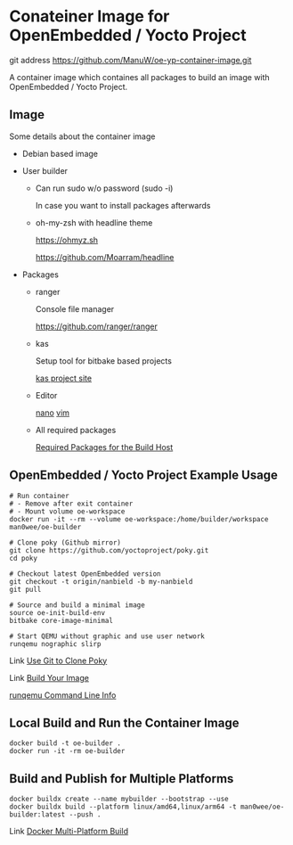 # Conateiner Image for OpenEmbedded / Yocto Project

git address https://github.com/ManuW/oe-yp-container-image.git

A container image which containes all packages to build an image with OpenEmbedded / Yocto Project.

## Image

Some details about the container image

- Debian based image

- User builder

    - Can run sudo w/o password (sudo -i)

        In case you want to install packages afterwards

    - oh-my-zsh with headline theme

        https://ohmyz.sh

        https://github.com/Moarram/headline

- Packages
    
    - ranger
    
        Console file manager

        https://github.com/ranger/ranger

    - kas

        Setup tool for bitbake based projects

        [kas project site](https://github.com/siemens/kas)

    - Editor

        [nano](https://www.nano-editor.org) [vim](https://www.vim.org)

    - All required packages
        
        [Required Packages for the Build Host](https://docs.yoctoproject.org/ref-manual/system-requirements.html#required-packages-for-the-build-host)

## OpenEmbedded / Yocto Project Example Usage

```shell
# Run container
# - Remove after exit container
# - Mount volume oe-workspace
docker run -it --rm --volume oe-workspace:/home/builder/workspace man0wee/oe-builder

# Clone poky (Github mirror)
git clone https://github.com/yoctoproject/poky.git
cd poky

# Checkout latest OpenEmbedded version
git checkout -t origin/nanbield -b my-nanbield
git pull

# Source and build a minimal image
source oe-init-build-env
bitbake core-image-minimal

# Start QEMU without graphic and use user network
runqemu nographic slirp
```

Link [Use Git to Clone Poky](https://docs.yoctoproject.org/brief-yoctoprojectqs/index.html#use-git-to-clone-poky)

Link [Build Your Image](https://docs.yoctoproject.org/brief-yoctoprojectqs/index.html#building-your-image)

[runqemu Command Line Info](https://docs.yoctoproject.org/dev-manual/qemu.html#qemu-command-line-syntax)

## Local Build and Run the Container Image

```shell
docker build -t oe-builder .
docker run -it -rm oe-builder
```

## Build and Publish for Multiple Platforms

```shell
docker buildx create --name mybuilder --bootstrap --use
docker buildx build --platform linux/amd64,linux/arm64 -t man0wee/oe-builder:latest --push .
```

Link [Docker Multi-Platform Build](https://docs.docker.com/build/building/multi-platform/)
